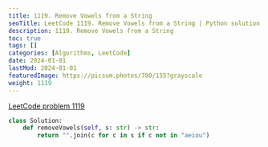 ```yaml
---
title: 1119. Remove Vowels from a String
seoTitle: LeetCode 1119. Remove Vowels from a String | Python solution and explanation
description: 1119. Remove Vowels from a String
toc: true
tags: []
categories: [Algorithms, LeetCode]
date: 2024-01-01
lastMod: 2024-01-01
featuredImage: https://picsum.photos/700/155?grayscale
weight: 1119
---
```


[LeetCode problem 1119](https://leetcode.com/problems/remove-vowels-from-a-string/)

```python
class Solution:
    def removeVowels(self, s: str) -> str:
        return "".join(c for c in s if c not in "aeiou")

```
